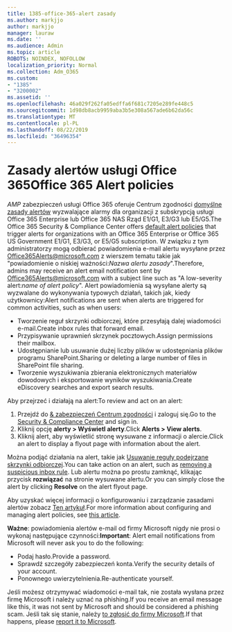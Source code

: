 ```yaml
---
title: 1385-office-365-alert zasady
ms.author: markjjo
author: markjjo
manager: lauraw
ms.date: ''
ms.audience: Admin
ms.topic: article
ROBOTS: NOINDEX, NOFOLLOW
localization_priority: Normal
ms.collection: Adm_O365
ms.custom:
- "1385"
- "3200002"
ms.assetid: ''
ms.openlocfilehash: 46a029f262fa05edffa6f681c7205e289fe448c5
ms.sourcegitcommit: 1d98db8acb9959aba3b5e308a567ade6b62da56c
ms.translationtype: MT
ms.contentlocale: pl-PL
ms.lasthandoff: 08/22/2019
ms.locfileid: "36496354"
---
```

# <a name="office-365-alert-policies"></a><span data-ttu-id="38c8b-102">Zasady alertów usługi Office 365</span><span class="sxs-lookup"><span data-stu-id="38c8b-102">Office 365 Alert policies</span></span>

<span data-ttu-id="38c8b-103">_AMP_ zabezpieczeń usługi Office 365 oferuje Centrum zgodności [domyślne zasady alertów](https://docs.microsoft.com/office365/securitycompliance/alert-policies#default-alert-policies) wyzwalające alarmy dla organizacji z subskrypcją usługi Office 365 Enterprise lub Office 365 NAS Rząd E1/G1, E3/G3 lub E5/G5.</span><span class="sxs-lookup"><span data-stu-id="38c8b-103">The Office 365 Security & Compliance Center offers [default alert policies](https://docs.microsoft.com/office365/securitycompliance/alert-policies#default-alert-policies) that trigger alerts for organizations with an Office 365 Enterprise or Office 365 US Government E1/G1, E3/G3, or E5/G5 subscription.</span></span> <span data-ttu-id="38c8b-104">W związku z tym administratorzy mogą odbierać powiadomienia e-mail alertu wysyłane przez Office365Alerts@microsoft.com z wierszem tematu takie jak "powiadomienie o niskiej ważności:*Nazwa alertu zasady*".</span><span class="sxs-lookup"><span data-stu-id="38c8b-104">Therefore, admins may receive an alert email notification sent by Office365Alerts@microsoft.com with a subject line such as "A low-severity alert:*name of alert policy*".</span></span> <span data-ttu-id="38c8b-105">Alert powiadomienia są wysyłane alerty są wyzwalane do wykonywania typowych działań, takich jak, kiedy użytkownicy:</span><span class="sxs-lookup"><span data-stu-id="38c8b-105">Alert notifications are sent when alerts are triggered for common activities, such as when users:</span></span>

- <span data-ttu-id="38c8b-106">Tworzenie reguł skrzynki odbiorczej, które przesyłają dalej wiadomości e-mail.</span><span class="sxs-lookup"><span data-stu-id="38c8b-106">Create inbox rules that forward email.</span></span>
- <span data-ttu-id="38c8b-107">Przypisywanie uprawnień skrzynek pocztowych.</span><span class="sxs-lookup"><span data-stu-id="38c8b-107">Assign permissions their mailbox.</span></span>
- <span data-ttu-id="38c8b-108">Udostępnianie lub usuwanie dużej liczby plików w udostępniania plików programu SharePoint.</span><span class="sxs-lookup"><span data-stu-id="38c8b-108">Sharing or deleting a large number of files in SharePoint file sharing.</span></span>
- <span data-ttu-id="38c8b-109">Tworzenie wyszukiwania zbierania elektronicznych materiałów dowodowych i eksportowanie wyników wyszukiwania.</span><span class="sxs-lookup"><span data-stu-id="38c8b-109">Create eDiscovery searches and export search results.</span></span>

<span data-ttu-id="38c8b-110">Aby przejrzeć i działają na alert:</span><span class="sxs-lookup"><span data-stu-id="38c8b-110">To review and act on an alert:</span></span>

1. <span data-ttu-id="38c8b-111">Przejdź do [& zabezpieczeń Centrum zgodności](https://protection.office.com) i zaloguj się.</span><span class="sxs-lookup"><span data-stu-id="38c8b-111">Go to the [Security & Compliance Center](https://protection.office.com) and sign in.</span></span>
2. <span data-ttu-id="38c8b-112">Kliknij opcję **alerty > Wyświetl alerty**.</span><span class="sxs-lookup"><span data-stu-id="38c8b-112">Click **Alerts > View alerts**.</span></span>
3. <span data-ttu-id="38c8b-113">Kliknij alert, aby wyświetlić stronę wysuwane z informacji o alercie.</span><span class="sxs-lookup"><span data-stu-id="38c8b-113">Click an alert to display a flyout page with information about the alert.</span></span>

<span data-ttu-id="38c8b-114">Można podjąć działania na alert, takie jak [Usuwanie reguły podejrzane skrzynki odbiorczej](https://docs.microsoft.com/office365/securitycompliance/responding-to-a-compromised-email-account).</span><span class="sxs-lookup"><span data-stu-id="38c8b-114">You can take action on an alert, such as [removing a suspicious inbox rule](https://docs.microsoft.com/office365/securitycompliance/responding-to-a-compromised-email-account).</span></span> <span data-ttu-id="38c8b-115">Lub alertu można po prostu zamknąć, klikając przycisk **rozwiązać** na stronie wysuwane alertu.</span><span class="sxs-lookup"><span data-stu-id="38c8b-115">Or you can simply close the alert by clicking **Resolve** on the alert flyout page.</span></span>

<span data-ttu-id="38c8b-116">Aby uzyskać więcej informacji o konfigurowaniu i zarządzanie zasadami alertów zobacz [Ten artykuł](https://docs.microsoft.com/office365/securitycompliance/alert-policies).</span><span class="sxs-lookup"><span data-stu-id="38c8b-116">For more information about configuring and managing alert policies, see  [this article](https://docs.microsoft.com/office365/securitycompliance/alert-policies).</span></span>

<span data-ttu-id="38c8b-117">**Ważne**: powiadomienia alertów e-mail od firmy Microsoft nigdy nie prosi o wykonaj następujące czynności:</span><span class="sxs-lookup"><span data-stu-id="38c8b-117">**Important**: Alert email notifications from Microsoft will never ask you to do the following:</span></span>

- <span data-ttu-id="38c8b-118">Podaj hasło.</span><span class="sxs-lookup"><span data-stu-id="38c8b-118">Provide a password.</span></span>
- <span data-ttu-id="38c8b-119">Sprawdź szczegóły zabezpieczeń konta.</span><span class="sxs-lookup"><span data-stu-id="38c8b-119">Verify the security details of your account.</span></span>
- <span data-ttu-id="38c8b-120">Ponownego uwierzytelnienia.</span><span class="sxs-lookup"><span data-stu-id="38c8b-120">Re-authenticate yourself.</span></span>

<span data-ttu-id="38c8b-121">Jeśli możesz otrzymywać wiadomości e-mail tak, nie została wysłana przez firmę Microsoft i należy uznać na phishing.</span><span class="sxs-lookup"><span data-stu-id="38c8b-121">If you receive an email message like this, it was not sent by Microsoft and should be considered a phishing scam.</span></span> <span data-ttu-id="38c8b-122">Jeśli tak się stanie, należy [to zgłosić do firmy Microsoft](https://docs.microsoft.com/office365/SecurityCompliance/report-junk-email-and-phishing-scams-in-outlook-on-the-web-eop).</span><span class="sxs-lookup"><span data-stu-id="38c8b-122">If that happens, please [report it to Microsoft](https://docs.microsoft.com/office365/SecurityCompliance/report-junk-email-and-phishing-scams-in-outlook-on-the-web-eop).</span></span>